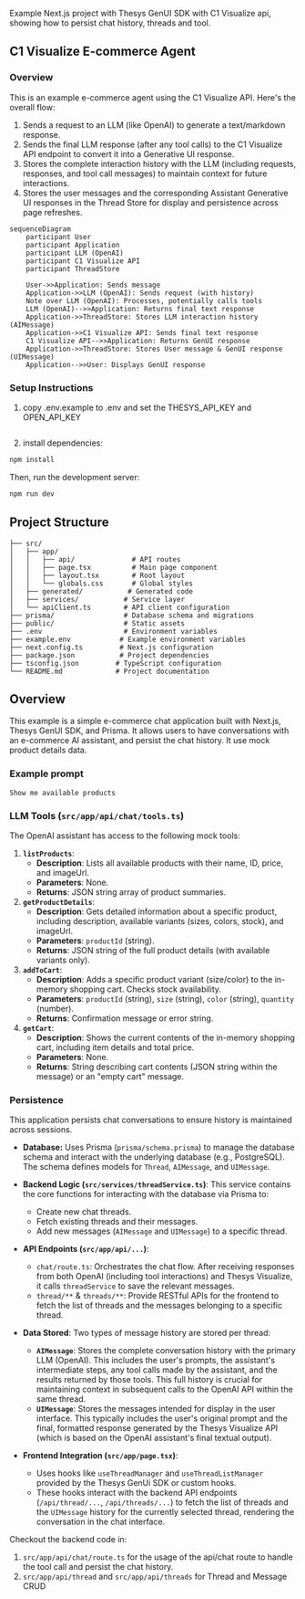 Example Next.js project with Thesys GenUI SDK with C1 Visualize api, showing how to persist chat history, threads and tool.

## C1 Visualize E-commerce Agent

### Overview

This is an example e-commerce agent using the C1 Visualize API. Here's the overall flow:

1. Sends a request to an LLM (like OpenAI) to generate a text/markdown response.
2. Sends the final LLM response (after any tool calls) to the C1 Visualize API endpoint to convert it into a Generative UI response.
3. Stores the complete interaction history with the LLM (including requests, responses, and tool call messages) to maintain context for future interactions.
4. Stores the user messages and the corresponding Assistant Generative UI responses in the Thread Store for display and persistence across page refreshes.

```mermaid
sequenceDiagram
    participant User
    participant Application
    participant LLM (OpenAI)
    participant C1 Visualize API
    participant ThreadStore

    User->>Application: Sends message
    Application->>LLM (OpenAI): Sends request (with history)
    Note over LLM (OpenAI): Processes, potentially calls tools
    LLM (OpenAI)-->>Application: Returns final text response
    Application->>ThreadStore: Stores LLM interaction history (AIMessage)
    Application->>C1 Visualize API: Sends final text response
    C1 Visualize API-->>Application: Returns GenUI response
    Application->>ThreadStore: Stores User message & GenUI response (UIMessage)
    Application-->>User: Displays GenUI response
```
### Setup Instructions

1. copy .env.example to .env and set the THESYS_API_KEY and OPEN_API_KEY

```cp .env.example .env
```

2. install dependencies:

```bash
npm install
```

Then, run the development server:

```bash
npm run dev
```

## Project Structure

```
├── src/
│   ├── app/
│   │   ├── api/              # API routes
│   │   ├── page.tsx          # Main page component
│   │   ├── layout.tsx        # Root layout
│   │   └── globals.css       # Global styles
│   ├── generated/           # Generated code
│   ├── services/           # Service layer
│   └── apiClient.ts        # API client configuration
├── prisma/                 # Database schema and migrations
├── public/                 # Static assets
├── .env                    # Environment variables
├── example.env            # Example environment variables
├── next.config.ts         # Next.js configuration
├── package.json           # Project dependencies
├── tsconfig.json         # TypeScript configuration
└── README.md             # Project documentation
```

## Overview

This example is a simple e-commerce chat application built with Next.js, Thesys GenUI SDK, and Prisma. It allows users to have conversations with an e-commerce AI assistant, and persist the chat history. It use mock product details data.

### Example prompt

```
Show me available products
```

### LLM Tools (`src/app/api/chat/tools.ts`)

The OpenAI assistant has access to the following mock tools:

1.  **`listProducts`**:
    *   **Description**: Lists all available products with their name, ID, price, and imageUrl.
    *   **Parameters**: None.
    *   **Returns**: JSON string array of product summaries.
2.  **`getProductDetails`**:
    *   **Description**: Gets detailed information about a specific product, including description, available variants (sizes, colors, stock), and imageUrl.
    *   **Parameters**: `productId` (string).
    *   **Returns**: JSON string of the full product details (with available variants only).
3.  **`addToCart`**:
    *   **Description**: Adds a specific product variant (size/color) to the in-memory shopping cart. Checks stock availability.
    *   **Parameters**: `productId` (string), `size` (string), `color` (string), `quantity` (number).
    *   **Returns**: Confirmation message or error string.
4.  **`getCart`**:
    *   **Description**: Shows the current contents of the in-memory shopping cart, including item details and total price.
    *   **Parameters**: None.
    *   **Returns**: String describing cart contents (JSON string within the message) or an "empty cart" message.

### Persistence

This application persists chat conversations to ensure history is maintained across sessions.

*   **Database:** Uses Prisma (`prisma/schema.prisma`) to manage the database schema and interact with the underlying database (e.g., PostgreSQL). The schema defines models for `Thread`, `AIMessage`, and `UIMessage`.

*   **Backend Logic (`src/services/threadService.ts`)**: This service contains the core functions for interacting with the database via Prisma to:
    *   Create new chat threads.
    *   Fetch existing threads and their messages.
    *   Add new messages (`AIMessage` and `UIMessage`) to a specific thread.

*   **API Endpoints (`src/app/api/...`)**:
    *   `chat/route.ts`: Orchestrates the chat flow. After receiving responses from both OpenAI (including tool interactions) and Thesys Visualize, it calls `threadService` to save the relevant messages.
    *   `thread/**` & `threads/**`: Provide RESTful APIs for the frontend to fetch the list of threads and the messages belonging to a specific thread.

*   **Data Stored**: Two types of message history are stored per thread:
    *   **`AIMessage`**: Stores the complete conversation history with the primary LLM (OpenAI). This includes the user's prompts, the assistant's intermediate steps, any tool calls made by the assistant, and the results returned by those tools. This full history is crucial for maintaining context in subsequent calls to the OpenAI API within the same thread.
    *   **`UIMessage`**: Stores the messages intended for display in the user interface. This typically includes the user's original prompt and the final, formatted response generated by the Thesys Visualize API (which is based on the OpenAI assistant's final textual output).

*   **Frontend Integration (`src/app/page.tsx`)**:
    *   Uses hooks like `useThreadManager` and `useThreadListManager` provided by the Thesys GenUi SDK or custom hooks.
    *   These hooks interact with the backend API endpoints (`/api/thread/...`, `/api/threads/...`) to fetch the list of threads and the `UIMessage` history for the currently selected thread, rendering the conversation in the chat interface.

Checkout the backend code in:

1. `src/app/api/chat/route.ts` for the usage of the api/chat route to handle the tool call and persist the chat history.
2. `src/app/api/thread` and `src/app/api/threads` for Thread and Message CRUD
